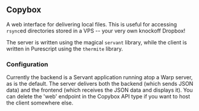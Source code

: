 ## Copybox

A web interface for delivering local files. This is useful for accessing
`rsync`ed directories stored in a VPS -- your very own knockoff Dropbox!

The server is written using the magical `servant` library, while the
client is written in Purescript using the `thermite` library.  

### Configuration
Currently the backend is a Servant application running atop a Warp server,
as is the default. The server delivers both the backend (which sends JSON data)
and the frontend (which receives the JSON data and displays it). You can
delete the 'web' endpoint in the Copybox API type if you want to host the
client somewhere else.
